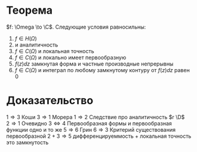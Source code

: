 # Теорема
$f: \Omega \to \C$. Следующие условия равносильны:
1. $f \in H(\Omega)$
2. и аналитичность
3. $f \in C(\Omega)$ и локальная точность
4. $f \in C(\Omega)$ и локально имеет первообразную 
5. $f(z) dz$ замкнутая форма  и частные производные непрерывны
6. $f \in C(\Omega)$ и интеграл по любому замкнутому контуру от $f(z) dz$ равен 0
# Доказательство
$1 \Rightarrow 3$ Коши
$3 \Rightarrow 1$ Морера
$1 \Rightarrow 2$ Следствие про аналитичность $r \D$  
$2 \Rightarrow 1$ Очевидно
$3 \Leftrightarrow 4$ Первообразная формы и первообразная функции одно и то же
$5 \Rightarrow 6$ Грин
$6 \Rightarrow 3$ Критерий существования  первообразной
$2 + 3 \Rightarrow 5$ дифференцируеммость + локальная точность это замкнутость